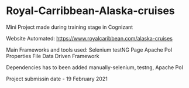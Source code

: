 # Royal-Carribbean-Alaska-cruises

Mini Project made during training stage in Cognizant

Website Automated: https://www.royalcaribbean.com/alaska-cruises

Main Frameworks and tools used: Selenium testNG Page Apache PoI Properties File Data Driven Framework

Dependencies has to been added manually-selenium, testng, Apache PoI

Project submissin date - 19 February 2021

